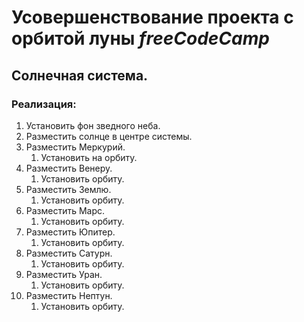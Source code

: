 # Усовершенствование проекта с орбитой луны ***freeCodeCamp***

## Солнечная система.

### Реализация:

1. Установить фон зведного неба.
2. Разместить солнце в центре системы.
3. Разместить Меркурий.
   1. Установить на орбиту.
4. Разместить Венеру.
   1. Установить орбиту.
5. Разместить Землю.
   1. Установить орбиту.
6. Разместить Марс.
   1. Установить орбиту.
7. Разместить Юпитер.
   1. Установить орбиту.
8. Разместить Сатурн.
   1. Установить орбиту.
9. Разместить Уран.
   1.  Установить орбиту.
10. Разместить Нептун.
    1.  Установить орбиту.